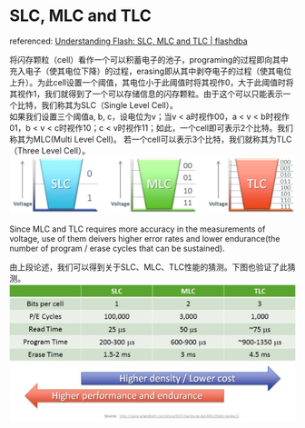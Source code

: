 # SLC, MLC and TLC

referenced: [Understanding Flash: SLC, MLC and TLC | flashdba](https://flashdba.com/2014/07/03/understanding-flash-slc-mlc-and-tlc/)   

将闪存颗粒（cell）看作一个可以积蓄电子的池子，programing的过程即向其中充入电子（使其电位下降）的过程，erasing即从其中剥夺电子的过程（使其电位上升）。为此cell设置一个阈值，其电位小于此阈值时将其视作0，大于此阈值时将其视作1，我们就得到了一个可以存储信息的闪存颗粒。由于这个可以只能表示一个比特，我们称其为SLC（Single Level Cell）。   
如果我们设置三个阈值a, b, c，设电位为v；当v < a时视作00，a < v < b时视作01，b < v < c时视作10；c < v时视作11；如此，一个cell即可表示2个比特。我们称其为MLC(Multi Level Cell)。
若一个cell可以表示3个比特，我们就称其为TLC（Three Level Cell）。   
![slc, mlc, tlc buckets](pics/slc-mlc-tlc-buckets.jpg)      

Since MLC and TLC requires more accuracy in the measurements of voltage, use of them deivers higher error rates and lower endurance(the number of program / erase cycles that can be sustained).   

由上段论述，我们可以得到关于SLC、MLC、TLC性能的猜测。下图也验证了此猜测。   
![slc mlc tlc performance chart](pics/slc-mlc-tlc-performance-chart.jpg)   

